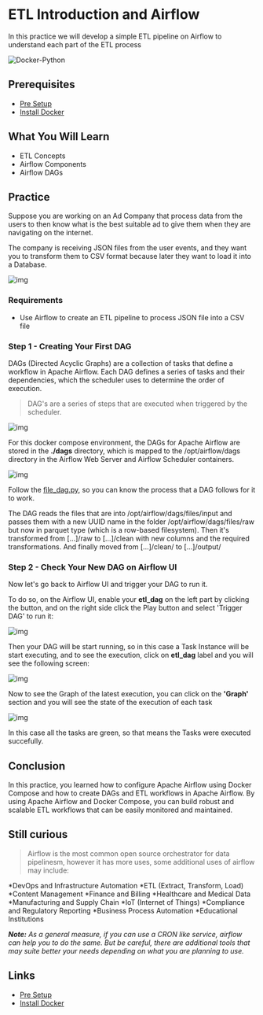 # ETL Introduction and Airflow

In this practice we will develop a simple ETL pipeline on Airflow to understand each part of the ETL process

![Docker-Python](documentation_images/etl-3.jpg)

## Prerequisites

* [Pre Setup][pre_setup]
* [Install Docker][install_docker]

## What You Will Learn

* ETL Concepts
* Airflow Components
* Airflow DAGs

## Practice

Suppose you are working on an Ad Company that process data from the users to then know what is the best suitable ad to give them when they are navigating on the internet.

The company is receiving JSON files from the user events, and they want you to transform them to CSV format because later they want to load it into a Database.

![img](documentation_images/ias.png)

### Requirements

* Use Airflow to create an ETL pipeline to process JSON file into a CSV file

### Step 1 - Creating Your First DAG

DAGs (Directed Acyclic Graphs) are a collection of tasks that define a workflow in Apache Airflow. Each DAG defines a series of tasks and their dependencies, which the scheduler uses to determine the order of execution.

> DAG's are a series of steps that are executed when triggered by the scheduler.

![img](documentation_images/dag-2.png)

For this docker compose environment, the DAGs for Apache Airflow are stored in the **./dags** directory, which is mapped to the /opt/airflow/dags directory in the Airflow Web Server and Airflow Scheduler containers.

![img](documentation_images/dag-3.png)

Follow the [file_dag.py](dags/file_dag.py), so you can know the process that a DAG follows for it to work.

The DAG reads the files that are into /opt/airflow/dags/files/input and passes them with a new UUID name
in the folder /opt/airflow/dags/files/raw but now in parquet type (which is a row-based filesystem).
Then it's transformed from [...]/raw to [...]/clean with new columns and the required transformations.
And finally moved from [...]/clean/ to [...]/output/

### Step 2 - Check Your New DAG on Airflow UI

Now let's go back to Airflow UI and trigger your DAG to run it.

To do so, on the Airflow UI, enable your **etl_dag** on the left part by clicking the button, and on the right side click the Play button and select 'Trigger DAG' to run it:

![img](documentation_images/dag-4.png)

Then your DAG will be start running, so in this case a Task Instance will be start executing, and to see the execution, click on **etl_dag** label and you will see the following screen:

![img](documentation_images/dag-5.png)

Now to see the Graph of the latest execution, you can click on the **'Graph'** section and you will see the state of the execution of each task

![img](documentation_images/dag-6.png)

In this case all the tasks are green, so that means the Tasks were executed succefully.

## Conclusion

In this practice, you learned how to configure Apache Airflow using Docker Compose and how to create DAGs and ETL workflows in Apache Airflow. By using Apache Airflow and Docker Compose, you can build robust and scalable ETL workflows that can be easily monitored and maintained.

## Still curious

>Airflow is the most common open source orchestrator for data pipelinesm, however it has more uses, some additional uses of airflow may include:

*DevOps and Infrastructure Automation
*ETL (Extract, Transform, Load)
*Content Management
*Finance and Billing
*Healthcare and Medical Data
*Manufacturing and Supply Chain
*IoT (Internet of Things)
*Compliance and Regulatory Reporting
*Business Process Automation
*Educational Institutions

***Note:** As a general measure, if you can use a CRON like service, airflow can help you to do the same. But be careful, there are additional tools that may suite better your needs depending on what you are planning to use.*

>

## Links

* [Pre Setup][pre_setup]
* [Install Docker][install_docker]

[pre_setup]: pre-setup%20README.md

[install_docker]: https://docs.docker.com/engine/install/
